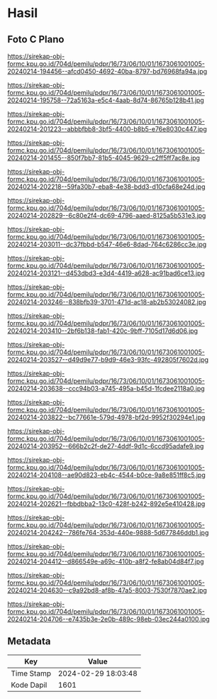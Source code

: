 # Hasil

## Foto C Plano

https://sirekap-obj-formc.kpu.go.id/704d/pemilu/pdpr/16/73/06/10/01/1673061001005-20240214-194456--afcd0450-4692-40ba-8797-bd76968fa94a.jpg

https://sirekap-obj-formc.kpu.go.id/704d/pemilu/pdpr/16/73/06/10/01/1673061001005-20240214-195758--72a5163a-e5c4-4aab-8d74-86765b128b41.jpg

https://sirekap-obj-formc.kpu.go.id/704d/pemilu/pdpr/16/73/06/10/01/1673061001005-20240214-201223--abbbfbb8-3bf5-4400-b8b5-e76e8030c447.jpg

https://sirekap-obj-formc.kpu.go.id/704d/pemilu/pdpr/16/73/06/10/01/1673061001005-20240214-201455--850f7bb7-81b5-4045-9629-c2ff5ff7ac8e.jpg

https://sirekap-obj-formc.kpu.go.id/704d/pemilu/pdpr/16/73/06/10/01/1673061001005-20240214-202218--59fa30b7-eba8-4e38-bdd3-d10cfa68e24d.jpg

https://sirekap-obj-formc.kpu.go.id/704d/pemilu/pdpr/16/73/06/10/01/1673061001005-20240214-202829--6c80e2f4-dc69-4796-aaed-8125a5b531e3.jpg

https://sirekap-obj-formc.kpu.go.id/704d/pemilu/pdpr/16/73/06/10/01/1673061001005-20240214-203011--dc37fbbd-b547-46e6-8dad-764c6286cc3e.jpg

https://sirekap-obj-formc.kpu.go.id/704d/pemilu/pdpr/16/73/06/10/01/1673061001005-20240214-203121--d453dbd3-e3d4-4419-a628-ac91bad6ce13.jpg

https://sirekap-obj-formc.kpu.go.id/704d/pemilu/pdpr/16/73/06/10/01/1673061001005-20240214-203246--838bfb39-3701-471d-ac18-ab2b53024082.jpg

https://sirekap-obj-formc.kpu.go.id/704d/pemilu/pdpr/16/73/06/10/01/1673061001005-20240214-203410--2bf6b138-fab1-420c-9bff-7105d17d6d06.jpg

https://sirekap-obj-formc.kpu.go.id/704d/pemilu/pdpr/16/73/06/10/01/1673061001005-20240214-203527--d49d9e77-b9d9-46e3-93fc-492805f7602d.jpg

https://sirekap-obj-formc.kpu.go.id/704d/pemilu/pdpr/16/73/06/10/01/1673061001005-20240214-203638--ccc94b03-a745-495a-b45d-1fcdee2118a0.jpg

https://sirekap-obj-formc.kpu.go.id/704d/pemilu/pdpr/16/73/06/10/01/1673061001005-20240214-203822--bc77661e-579d-4978-bf2d-9952f30294e1.jpg

https://sirekap-obj-formc.kpu.go.id/704d/pemilu/pdpr/16/73/06/10/01/1673061001005-20240214-203952--666b2c2f-de27-4ddf-9d1c-6ccd95adafe9.jpg

https://sirekap-obj-formc.kpu.go.id/704d/pemilu/pdpr/16/73/06/10/01/1673061001005-20240214-204108--ae90d823-eb4c-4544-b0ce-9a8e851ff8c5.jpg

https://sirekap-obj-formc.kpu.go.id/704d/pemilu/pdpr/16/73/06/10/01/1673061001005-20240214-202621--fbbdbba2-13c0-428f-b242-892e5e410428.jpg

https://sirekap-obj-formc.kpu.go.id/704d/pemilu/pdpr/16/73/06/10/01/1673061001005-20240214-204242--786fe764-353d-440e-9888-5d677846ddb1.jpg

https://sirekap-obj-formc.kpu.go.id/704d/pemilu/pdpr/16/73/06/10/01/1673061001005-20240214-204412--d866549e-a69c-410b-a8f2-fe8ab04d84f7.jpg

https://sirekap-obj-formc.kpu.go.id/704d/pemilu/pdpr/16/73/06/10/01/1673061001005-20240214-204630--c9a92bd8-af8b-47a5-8003-7530f7870ae2.jpg

https://sirekap-obj-formc.kpu.go.id/704d/pemilu/pdpr/16/73/06/10/01/1673061001005-20240214-204706--e7435b3e-2e0b-489c-98eb-03ec244a0100.jpg


## Metadata

| Key        | Value               |
| ---------- | ------------------- |
| Time Stamp | 2024-02-29 18:03:48 |
| Kode Dapil | 1601                |



